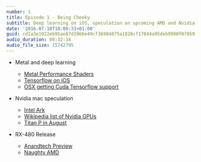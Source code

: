 ```yaml
---
number: 1
title: Episode 1 - Being Cheeky
subtitle: Deep learning on iOS, speculation on upcoming AMD and Nvidia GPUs
date: '2016-07-18T18:00:33+01:00'
guid: cd1a3e1922eb95ae87d2066e49cf36904075a1820cf17844a95deb9990f07059
audio_duration: 00:32:34
audio_file_size: 15742795
---
```


* Metal and deep learning
  * [Metal Performance Shaders](https://developer.apple.com/reference/metalperformanceshaders)
  * [Tensorflow on iOS](http://www.theverge.com/2016/6/8/11885924/google-tensorflow-release-ios-magenta-neural-network)
  * [OSX getting Cuda Tensorflow support](https://github.com/tensorflow/tensorflow/commit/9bba62fae3e69ee8510d1f1131ed8598c732ad84)

* Nvidia mac speculation
  * [Intel Ark](http://ark.intel.com)
  * [Wikipedia list of Nvidia GPUs](https://en.wikipedia.org/wiki/List_of_Nvidia_graphics_processing_units)
  * [Titan P in August](https://forums.overclockers.co.uk/showthread.php?t=18738904)

* RX-480 Release
  * [Anandtech Preview](http://www.anandtech.com/show/10446/the-amd-radeon-rx-480-preview)
  * [Naughty AMD](http://www.anandtech.com/show/10465/amd-releases-statement-on-radeon-rx-480-power-consumption)
